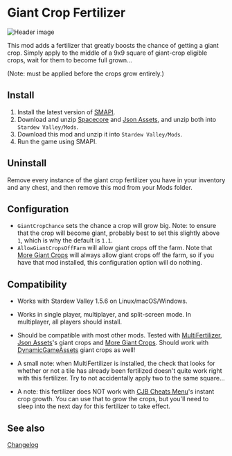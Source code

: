Giant Crop Fertilizer
===========================

![Header image](GiantCropFertilizer/docs/fertilizer.jpg)

This mod adds a fertilizer that greatly boosts the chance of getting a giant crop. Simply apply to the middle of a 9x9 square of giant-crop eligible crops, wait for them to become full grown...

(Note: must be applied before the crops grow entirely.)

## Install

1. Install the latest version of [SMAPI](https://smapi.io).
2. Download and unzip [Spacecore](https://www.nexusmods.com/stardewvalley/mods/1348) and [Json Assets](https://www.nexusmods.com/stardewvalley/mods/1720), and unzip both into `Stardew Valley/Mods`.
2. Download this mod and unzip it into `Stardew Valley/Mods`.
3. Run the game using SMAPI.

## Uninstall
Remove every instance of the giant crop fertilizer you have in your inventory and any chest, and then remove this mod from your Mods folder.

## Configuration

* `GiantCropChance` sets the chance a crop will grow big. Note: to ensure that the crop will become giant, probably best to set this slightly above `1`, which is why the default is `1.1`.
* `AllowGiantCropsOffFarm` will allow giant crops off the farm. Note that [More Giant Crops](https://www.nexusmods.com/stardewvalley/mods/5263) will always allow giant crops off the farm, so if you have that mod installed, this configuration option will do nothing.

## Compatibility

* Works with Stardew Valley 1.5.6 on Linux/macOS/Windows.
* Works in single player, multiplayer, and split-screen mode. In multiplayer, all players should install.
* Should be compatible with most other mods. Tested with [MultiFertilizer](https://www.nexusmods.com/stardewvalley/mods/7436), [Json Assets](https://www.nexusmods.com/stardewvalley/mods/1720)'s giant crops and [More Giant Crops](https://www.nexusmods.com/stardewvalley/mods/5263). Should work with [DynamicGameAssets](https://www.nexusmods.com/stardewvalley/mods/9365?tab=description) giant crops as well!

* A small note: when MultiFertilizer is installed, the check that looks for whether or not a tile has already been fertilized doesn't quite work right with this fertilizer. Try to not accidentally apply two to the same square...

* A note: this fertilizer does NOT work with [CJB Cheats Menu](https://www.nexusmods.com/stardewvalley/mods/4)'s instant crop growth. You can use that to grow the crops, but you'll need to sleep into the next day for this fertilizer to take effect.

## See also

[Changelog](GiantCropFertilizer/docs/Changelog.md)
